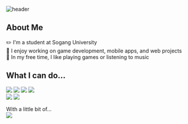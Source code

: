 ![header](https://capsule-render.vercel.app/api?type=venom&color=auto&height=250&section=header&text=Welcome!&fontSize=90&desc=I'm%20Kim%20Yi-Hyeon&descSize=45&descAlign=50&descAlignY=65&padding=40)
## About Me
✏️ I'm a student at Sogang University<br/>
🔭 I enjoy working on game development, mobile apps, and web projects<br/>
🎸 In my free time, I like playing games or listening to music<br/>
## What I can do...
<img src="https://img.shields.io/badge/c-%23A8B9CC.svg?&style=flat-square&logo=c&logoColor=black"/> <img src="https://img.shields.io/badge/c%2B%2B-%2300599C.svg?&style=flat-square&logo=c%2B%2B&logoColor=white"/> <img src="https://img.shields.io/badge/c%20sharp-5A29E4?style=flat-square&logo=c%20sharp&logoColor=white"/> <img src="https://img.shields.io/badge/unity-%23000000.svg?&style=flat-square&logo=unity&logoColor=white"/> <br/>
<img src="https://img.shields.io/badge/python-%233776AB.svg?&style=flat-square&logo=python&logoColor=white" /> <img src="https://img.shields.io/badge/java-%23007396.svg?&style=flat-square&logo=java&logoColor=white"/> <br/>

With a little bit of...<br/>
<img src="https://img.shields.io/badge/blender-%23F5792A.svg?&style=flat-square&logo=blender&logoColor=white"/>  

<!--
**kim-2h/kim-2h** is a ✨ _special_ ✨ repository because its `README.md` (this file) appears on your GitHub profile.

Here are some ideas to get you started:

- 🔭 I’m currently working on ...
- 🌱 I’m currently learning ...
- 👯 I’m looking to collaborate on ...
- 🤔 I’m looking for help with ...
- 💬 Ask me about ...
- 📫 How to reach me: ...
- 😄 Pronouns: ...
- ⚡ Fun fact: ...
-->
